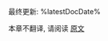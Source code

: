 [//]: # (title: Kotlin 2.0.0-Beta5 版中的新功能)

最终更新: %latestDocDate%

本章不翻译, 请阅读 [原文](https://kotlinlang.org/docs/whatsnew-eap.html)
